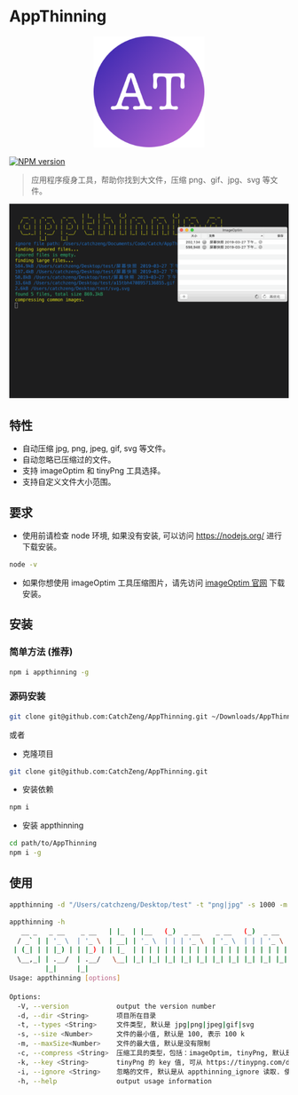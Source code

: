 # AppThinning

<p align="center"><img src="https://github.com/CatchZeng/AppThinning/raw/master/logo.png" alt="AppThinning" title="AppThinning" width="200"/></p>

[![NPM version](https://img.shields.io/npm/v/appthinning.svg)](https://www.npmjs.com/package/appthinning)

> 应用程序瘦身工具，帮助你找到大文件，压缩 png、gif、jpg、svg 等文件。

![AppThinning](https://github.com/CatchZeng/AppThinning/raw/master/effect.gif)

## 特性

- 自动压缩 jpg, png, jpeg, gif, svg 等文件。
- 自动忽略已压缩过的文件。
- 支持 imageOptim 和 tinyPng 工具选择。
- 支持自定义文件大小范围。

## 要求

- 使用前请检查 node 环境, 如果没有安装, 可以访问 https://nodejs.org/ 进行下载安装。

```bash
node -v
```

- 如果你想使用 imageOptim 工具压缩图片，请先访问 [imageOptim 官网](https://imageoptim.com/mac) 下载安装。

## 安装

### 简单方法 (推荐)

```bash
npm i appthinning -g
```

### 源码安装

```bash
git clone git@github.com:CatchZeng/AppThinning.git ~/Downloads/AppThinning && cd ~/Downloads/AppThinning && npm i && npm i -g
```

或者

- 克隆项目

```bash
git clone git@github.com:CatchZeng/AppThinning.git
```

- 安装依赖

```bash
npm i
```

- 安装 appthinning

```bash
cd path/to/AppThinning
npm i -g
```

## 使用

```bash
appthinning -d "/Users/catchzeng/Desktop/test" -t "png|jpg" -s 1000 -m 2000 -c imageOptim
```

```bash
appthinning -h
   __ _   _ __    _ __   | |_  | |__   (_)  _ __    _ __   (_)  _ __     __ _
  / _` | | '_ \  | '_ \  | __| | '_ \  | | | '_ \  | '_ \  | | | '_ \   / _` |
 | (_| | | |_) | | |_) | | |_  | | | | | | | | | | | | | | | | | | | | | (_| |
  \__,_| | .__/  | .__/   \__| |_| |_| |_| |_| |_| |_| |_| |_| |_| |_|  \__, |
         |_|     |_|                                                    |___/
Usage: appthinning [options]

Options:
  -V, --version            output the version number
  -d, --dir <String>       项目所在目录
  -t, --types <String>     文件类型, 默认是 jpg|png|jpeg|gif|svg
  -s, --size <Number>      文件的最小值, 默认是 100, 表示 100 k
  -m, --maxSize<Number>    文件的最大值, 默认是没有限制
  -c, --compress <String>  压缩工具的类型，包括：imageOptim, tinyPng, 默认是 imageOptim
  -k, --key <String>       tinyPng 的 key 值, 可从 https://tinypng.com/developers 获取
  -i, --ignore <String>    忽略的文件, 默认是从 appthinning_ignore 读取. 使用 '|' 分割, 如：a.png|/user/ss/b.png|c.png
  -h, --help               output usage information
```
